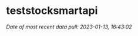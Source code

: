 
<!-- README.md is generated from README.Rmd. Please edit that file -->

# teststocksmartapi

*Date of most recent data pull: 2023-01-13, 16:43:02*
